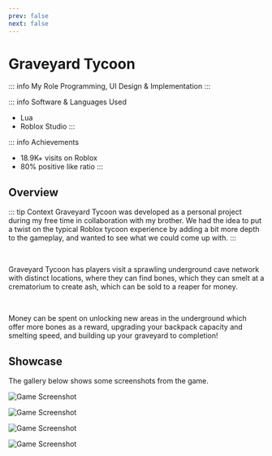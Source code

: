 ```yaml
---
prev: false
next: false
---
```


# Graveyard Tycoon

::: info My Role
Programming, UI Design & Implementation
:::

::: info Software & Languages Used
- Lua
- Roblox Studio
:::

::: info Achievements
- 18.9K+ visits on Roblox
- 80% positive like ratio
:::

## Overview
::: tip Context
Graveyard Tycoon was developed as a personal project during my free time in collaboration with my brother. We had the idea to put a twist on the typical Roblox tycoon experience by adding a bit more depth to the gameplay, and wanted to see what we could come up with.
:::

<br />

Graveyard Tycoon has players visit a sprawling underground cave network with distinct locations, where they can find bones, which they can smelt at a crematorium to create ash, which can be sold to a reaper for money.

<br />

Money can be spent on unlocking new areas in the underground which offer more bones as a reward, upgrading your backpack capacity and smelting speed, and building up your graveyard to completion!

## Showcase
The gallery below shows some screenshots from the game.

![Game Screenshot](https://tr.rbxcdn.com/180DAY-41b2153f6742cec1e3764f517480f004/768/432/Image/Webp/noFilter)

![Game Screenshot](https://tr.rbxcdn.com/180DAY-f3689c920516a240d026b3b3fb978251/768/432/Image/Webp/noFilter)

![Game Screenshot](https://tr.rbxcdn.com/180DAY-6078f07d242ec9c935bc33842a173bad/768/432/Image/Webp/noFilter)

![Game Screenshot](https://tr.rbxcdn.com/180DAY-1e89e88a7cb229752a20ee61cca2ac75/768/432/Image/Webp/noFilter)